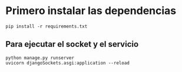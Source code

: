 # Primero instalar las dependencias

```
pip install -r requirements.txt
```

## Para ejecutar el socket y el servicio

```
python manage.py runserver
uvicorn djangoSockets.asgi:application --reload
```

